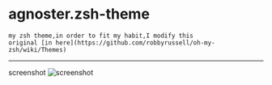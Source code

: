 agnoster.zsh-theme
==================
    my zsh theme,in order to fit my habit,I modify this  
    original [in here](https://github.com/robbyrussell/oh-my-zsh/wiki/Themes)
------------------
screenshot
![screenshot](https://raw.githubusercontent.com/shuiqingliu/agnoster.zsh-theme/master/show.png)
